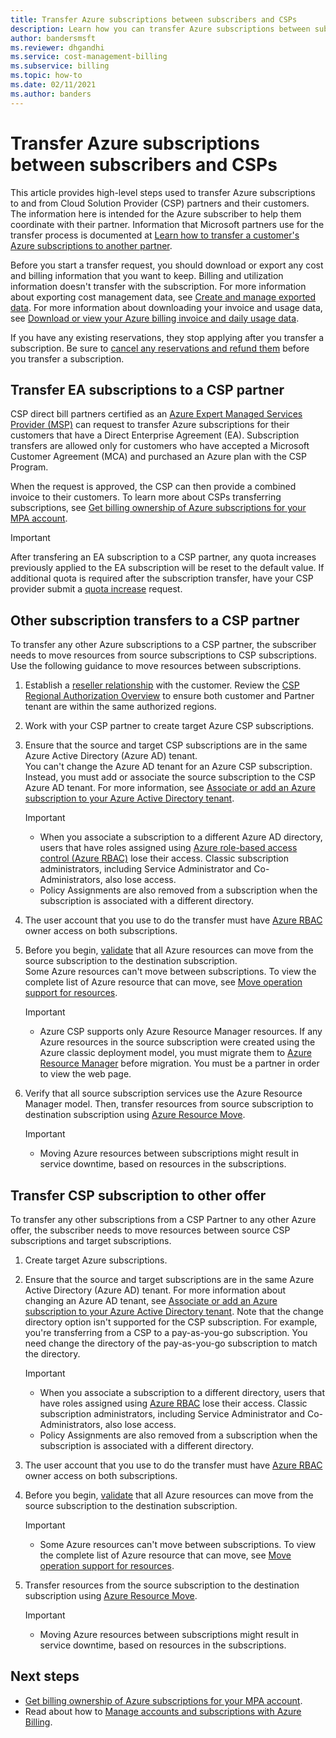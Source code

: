 ```yaml
---
title: Transfer Azure subscriptions between subscribers and CSPs
description: Learn how you can transfer Azure subscriptions between subscribers and CSPs.
author: bandersmsft
ms.reviewer: dhgandhi
ms.service: cost-management-billing
ms.subservice: billing
ms.topic: how-to
ms.date: 02/11/2021
ms.author: banders
---
```


# Transfer Azure subscriptions between subscribers and CSPs

This article provides high-level steps used to transfer Azure subscriptions to and from Cloud Solution Provider (CSP) partners and their customers. The information here is intended for the Azure subscriber to help them coordinate with their partner. Information that Microsoft partners use for the transfer process is documented at [Learn how to transfer a customer's Azure subscriptions to another partner](/partner-center/switch-azure-subscriptions-to-a-different-partner).

Before you start a transfer request, you should download or export any cost and billing information that you want to keep. Billing and utilization information doesn't transfer with the subscription. For more information about exporting cost management data, see [Create and manage exported data](../costs/tutorial-export-acm-data.md). For more information about downloading your invoice and usage data, see [Download or view your Azure billing invoice and daily usage data](download-azure-invoice-daily-usage-date.md).

If you have any existing reservations, they stop applying after you transfer a subscription. Be sure to [cancel any reservations and refund them](../reservations/exchange-and-refund-azure-reservations.md) before you transfer a subscription.

## Transfer EA subscriptions to a CSP partner

CSP direct bill partners certified as an [Azure Expert Managed Services Provider (MSP)](https://partner.microsoft.com/membership/azure-expert-msp) can request to transfer Azure subscriptions for their customers that have a Direct Enterprise Agreement (EA). Subscription transfers are allowed only for customers who have accepted a Microsoft Customer Agreement (MCA) and purchased an Azure plan with the CSP Program.

When the request is approved, the CSP can then provide a combined invoice to their customers. To learn more about CSPs transferring subscriptions, see [Get billing ownership of Azure subscriptions for your MPA account](mpa-request-ownership.md).

>[!IMPORTANT]
> After transfering an EA subscription to a CSP partner, any quota increases previously applied to the EA subscription will be reset to the default value. If additional quota is required after the subscription transfer, have your CSP provider submit a [quota increase](../../azure-portal/supportability/regional-quota-requests.md) request. 

## Other subscription transfers to a CSP partner

To transfer any other Azure subscriptions to a CSP partner, the subscriber needs to move resources from source subscriptions to CSP subscriptions. Use the following guidance to move resources between subscriptions.

1. Establish a [reseller relationship](/partner-center/request-a-relationship-with-a-customer) with the customer. Review the [CSP Regional Authorization Overview](/partner-center/regional-authorization-overview) to ensure both customer and Partner tenant are within the same authorized regions.
1. Work with your CSP partner to create target Azure CSP subscriptions.
1. Ensure that the source and target CSP subscriptions are in the same Azure Active Directory (Azure AD) tenant.  
    You can't change the Azure AD tenant for an Azure CSP subscription. Instead, you must add or associate the source subscription to the CSP Azure AD tenant. For more information, see [Associate or add an Azure subscription to your Azure Active Directory tenant](../../active-directory/fundamentals/active-directory-how-subscriptions-associated-directory.md).
    > [!IMPORTANT]
    > - When you associate a subscription to a different Azure AD directory, users that have roles assigned using [Azure role-based access control (Azure RBAC)](../../role-based-access-control/role-assignments-portal.md) lose their access. Classic subscription administrators, including Service Administrator and Co-Administrators, also lose access.
    > - Policy Assignments are also removed from a subscription when the subscription is associated with a different directory.
1. The user account that you use to do the transfer must have [Azure RBAC](add-change-subscription-administrator.md) owner access on both subscriptions.
1. Before you begin, [validate](/rest/api/resources/resources/validatemoveresources) that all Azure resources can move from the source subscription to the destination subscription.  
    Some Azure resources can't move between subscriptions. To view the complete list of Azure resource that can move, see [Move operation support for resources](../../azure-resource-manager/management/move-support-resources.md).
    > [!IMPORTANT]
    >  - Azure CSP supports only Azure Resource Manager resources. If any Azure resources in the source subscription were created using the Azure classic deployment model, you must migrate them to [Azure Resource Manager](/azure/cloud-solution-provider/migration/ea-payg-to-azure-csp/ea-open-direct-asm-to-arm) before migration. You must be a partner in order to view the web page.

1. Verify that all source subscription services use the Azure Resource Manager model. Then, transfer resources from source subscription to destination subscription using [Azure Resource Move](../../azure-resource-manager/management/move-resource-group-and-subscription.md).
    > [!IMPORTANT]
    >  - Moving Azure resources between subscriptions might result in service downtime, based on resources in the subscriptions.

## Transfer CSP subscription to other offer

To transfer any other subscriptions from a CSP Partner to any other Azure offer, the subscriber needs to move resources between source CSP subscriptions and target subscriptions.

1. Create target Azure subscriptions.
1. Ensure that the source and target subscriptions are in the same Azure Active Directory (Azure AD) tenant. For more information about changing an Azure AD tenant, see [Associate or add an Azure subscription to your Azure Active Directory tenant](../../active-directory/fundamentals/active-directory-how-subscriptions-associated-directory.md).
    Note that the change directory option isn't supported for the CSP subscription. For example, you're transferring from a CSP to a pay-as-you-go subscription. You need change the directory of the pay-as-you-go subscription to match the directory.

    > [!IMPORTANT]
    >  - When you associate a subscription to a different directory, users that have roles assigned using [Azure RBAC](../../role-based-access-control/role-assignments-portal.md) lose their access. Classic subscription administrators, including Service Administrator and Co-Administrators, also lose access.
    >  - Policy Assignments are also removed from a subscription when the subscription is associated with a different directory.

1. The user account that you use to do the transfer must have [Azure RBAC](add-change-subscription-administrator.md) owner access on both subscriptions.
1. Before you begin, [validate](/rest/api/resources/resources/validatemoveresources) that all Azure resources can move from the source subscription to the destination subscription.
    > [!IMPORTANT]
    >  - Some Azure resources can't move between subscriptions. To view the complete list of Azure resource that can move, see [Move operation support for resources](../../azure-resource-manager/management/move-support-resources.md).

1. Transfer resources from the source subscription to the destination subscription using [Azure Resource Move](../../azure-resource-manager/management/move-resource-group-and-subscription.md).
    > [!IMPORTANT]
    >  - Moving Azure resources between subscriptions might result in service downtime, based on resources in the subscriptions.

## Next steps
- [Get billing ownership of Azure subscriptions for your MPA account](mpa-request-ownership.md).
- Read about how to [Manage accounts and subscriptions with Azure Billing](../index.yml).
